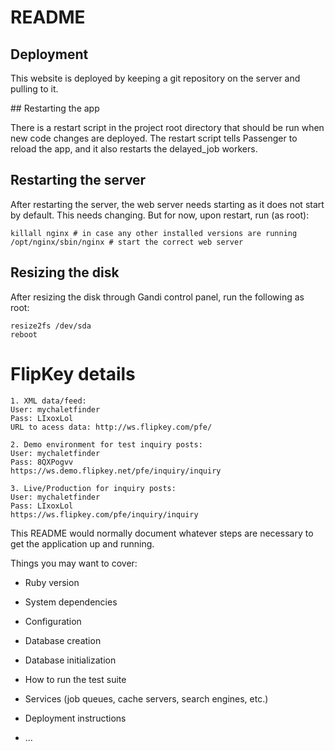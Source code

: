 # README

## Deployment

This website is deployed by keeping a git repository on the server and pulling
to it.

## Restarting the app

There is a restart script in the project root directory that should be run
when new code changes are deployed. The restart script tells Passenger
to reload the app, and it also restarts the delayed_job workers.

## Restarting the server

After restarting the server, the web server needs starting as it does not start
by default. This needs changing. But for now, upon restart, run (as root):

```
killall nginx # in case any other installed versions are running
/opt/nginx/sbin/nginx # start the correct web server
```

## Resizing the disk

After resizing the disk through Gandi control panel, run the following as root:

```
resize2fs /dev/sda
reboot
```

# FlipKey details

```
1. XML data/feed:
User: mychaletfinder
Pass: LIxoxLol
URL to acess data: http://ws.flipkey.com/pfe/

2. Demo environment for test inquiry posts:
User: mychaletfinder
Pass: 8QXPogvv
https://ws.demo.flipkey.net/pfe/inquiry/inquiry

3. Live/Production for inquiry posts:
User: mychaletfinder
Pass: LIxoxLol
https://ws.flipkey.com/pfe/inquiry/inquiry
```


This README would normally document whatever steps are necessary to get the
application up and running.

Things you may want to cover:

* Ruby version

* System dependencies

* Configuration

* Database creation

* Database initialization

* How to run the test suite

* Services (job queues, cache servers, search engines, etc.)

* Deployment instructions

* ...
